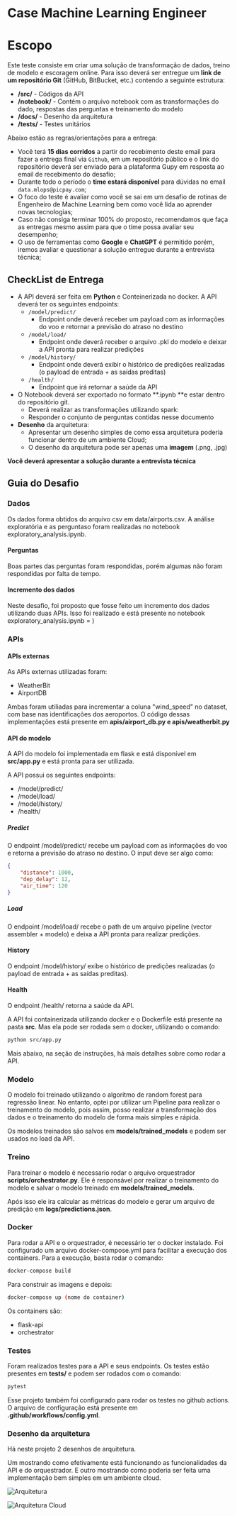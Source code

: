 # Case Machine Learning Engineer


# Escopo

Este teste consiste em criar uma solução de transformação de dados, treino de modelo e escoragem online. Para isso deverá ser entregue um **link de um repositório Git** (GitHub, BitBucket, etc.) contendo a seguinte estrutura:



* **/src/** - Códigos da API
* **/notebook/** - Contém o arquivo notebook com as transformações do dado, respostas das perguntas e treinamento do modelo
* **/docs/** - Desenho da arquitetura
* **/tests/** - Testes unitários

Abaixo estão as regras/orientações para a entrega:



* Você terá **15 dias corridos** a partir do recebimento deste email para fazer a entrega final via `Github`, em um repositório público e o link do repositório deverá ser enviado para a plataforma Gupy em resposta ao email de recebimento do desafio;
* Durante todo o período o **time estará disponível** para dúvidas no email `data.mlops@picpay.com`;
* O foco do teste é avaliar como você se sai em um desafio de rotinas de Engenheiro de Machine Learning bem como você lida ao aprender novas tecnologias;
* Caso não consiga terminar 100% do proposto, recomendamos que faça as entregas mesmo assim para que o time possa avaliar seu desempenho;
* O uso de ferramentas como **Google** e **ChatGPT** é permitido porém, iremos avaliar e questionar a solução entregue durante a entrevista técnica;


## CheckList de Entrega



* A API deverá ser feita em **Python** e Conteinerizada no docker. A API deverá ter os seguintes endpoints:
    * `/model/predict/`
        * Endpoint onde deverá receber um payload com as informações do voo e retornar a previsão do atraso no destino
    * `/model/load/`
        * Endpoint onde deverá receber o arquivo .pkl do modelo e deixar a API pronta para realizar predições
    * `/model/history/`
        * Endpoint onde deverá exibir o histórico de predições realizadas (o payload de entrada + as saídas preditas)
    * `/health/`
        * Endpoint que irá retornar a saúde da API
* O Notebook deverá ser exportado no formato **.ipynb **e estar dentro do repositório git.
    * Deverá realizar as transformações utilizando spark:
    * Responder o conjunto de perguntas contidas nesse documento
* **Desenho** da arquitetura:
    * Apresentar um desenho simples de como essa arquitetura poderia funcionar dentro de um ambiente Cloud;
    * O desenho da arquitetura pode ser apenas uma **imagem** (.png, .jpg)

**Você deverá apresentar a solução durante a entrevista técnica**

## Guia do Desafio

### Dados

Os dados forma obtidos do arquivo csv em data/airports.csv.
A análise exploratória e as perguntaso foram realizadas no notebook exploratory_analysis.ipynb.

#### Perguntas
Boas partes das perguntas foram respondidas, porém algumas não foram respondidas por falta de tempo. 

#### Incremento dos dados
Neste desafio, foi proposto que fosse feito um incremento dos dados utilizando duas APIs.
Isso foi realizado e está presente no notebook exploratory_analysis.ipynb = )

### APIs
#### APIs externas
As APIs externas utilizadas foram:
- WeatherBit 
- AirportDB

Ambas foram utiliadas para incrementar a coluna "wind_speed" no dataset, com base nas identificações dos aeroportos. 
O código dessas implementações está presente em __apis/airport_db.py e apis/weatherbit.py__

#### API do modelo
A API do modelo foi implementada em flask e está disponível em __src/app.py__ e está pronta para ser utilizada.

A API possui os seguintes endpoints:
- /model/predict/
- /model/load/
- /model/history/
- /health/

##### Predict
O endpoint /model/predict/ recebe um payload com as informações do voo e retorna a previsão do atraso no destino.
O input deve ser algo como:
```json
{
    "distance": 1000,
    "dep_delay": 12,
    "air_time": 120
}
```

##### Load
O endpoint /model/load/ recebe o path de um arquivo pipeline (vector assembler + modelo) e deixa a API pronta para realizar predições.

#### History
O endpoint /model/history/ exibe o histórico de predições realizadas (o payload de entrada + as saídas preditas).

#### Health
O endpoint /health/ retorna a saúde da API.


A API foi containerizada utilizando docker e o Dockerfile está presente na pasta __src__.
Mas ela pode ser rodada sem o docker, utilizando o comando:
```bash
python src/app.py
```
Mais abaixo, na seção de instruções, há mais detalhes sobre como rodar a API.

### Modelo
O modelo foi treinado utilizando o algoritmo de random forest para regressão linear.
No entanto, optei por utilizar um Pipeline para realizar o treinamento do modelo, pois assim, posso realizar a transformação dos dados e o treinamento do modelo de forma mais simples e rápida.

Os modelos treinados são salvos em __models/trained_models__ e podem ser usados no load da API.

### Treino

Para treinar o modelo é necessario rodar o arquivo orquestrador __scripts/orchestrator.py__.
Ele é responsável por realizar o treinamento do modelo e salvar o modelo treinado em __models/trained_models__.

Após isso ele ira calcular as métricas do modelo e gerar um arquivo de predição em __logs/predictions.json__.

### Docker

Para rodar a API e o orquestrador, é necessário ter o docker instalado.
Foi configurado um arquivo docker-compose.yml para facilitar a execução dos containers.
Para a execução, basta rodar o comando:
```bash
docker-compose build
```
Para construir as imagens e depois:
```bash
docker-compose up (nome do container)
```
Os containers são:
- flask-api
- orchestrator

### Testes

Foram realizados testes para a API e seus endpoints.
Os testes estão presentes em __tests/__ e podem ser rodados com o comando:
```bash
pytest
```
Esse projeto também foi configurado para rodar os testes no github actions.
O arquivo de configuração está presente em __.github/workflows/config.yml__.


### Desenho da arquitetura

Há neste projeto 2 desenhos de arquitetura.

Um mostrando como efetivamente está funcionando as funcionalidades da API e do orquestrador.
E outro mostrando como poderia ser feita uma implementação bem simples em um ambiente cloud.

![Arquitetura](docs/arquitetura.png)

![Arquitetura Cloud](docs/arquitetura_cloud.png)
